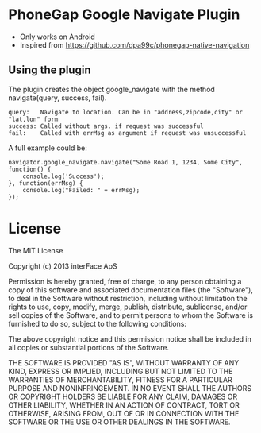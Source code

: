 PhoneGap Google Navigate Plugin
=================================

* Only works on Android
* Inspired from https://github.com/dpa99c/phonegap-native-navigation

## Using the plugin ##
The plugin creates the object google_navigate with the method navigate(query, success, fail).

    query:   Navigate to location. Can be in "address,zipcode,city" or "lat,lon" form
    success: Called without args. if request was successful
    fail:    Called with errMsg as argument if request was unsuccessful

A full example could be:

    navigator.google_navigate.navigate("Some Road 1, 1234, Some City", function() {
        console.log('Success');
    }, function(errMsg) {
        console.log("Failed: " + errMsg);
    });

License
================

The MIT License

Copyright (c) 2013 interFace ApS

Permission is hereby granted, free of charge, to any person obtaining a copy
of this software and associated documentation files (the "Software"), to deal
in the Software without restriction, including without limitation the rights
to use, copy, modify, merge, publish, distribute, sublicense, and/or sell
copies of the Software, and to permit persons to whom the Software is
furnished to do so, subject to the following conditions:

The above copyright notice and this permission notice shall be included in
all copies or substantial portions of the Software.

THE SOFTWARE IS PROVIDED "AS IS", WITHOUT WARRANTY OF ANY KIND, EXPRESS OR
IMPLIED, INCLUDING BUT NOT LIMITED TO THE WARRANTIES OF MERCHANTABILITY,
FITNESS FOR A PARTICULAR PURPOSE AND NONINFRINGEMENT. IN NO EVENT SHALL THE
AUTHORS OR COPYRIGHT HOLDERS BE LIABLE FOR ANY CLAIM, DAMAGES OR OTHER
LIABILITY, WHETHER IN AN ACTION OF CONTRACT, TORT OR OTHERWISE, ARISING FROM,
OUT OF OR IN CONNECTION WITH THE SOFTWARE OR THE USE OR OTHER DEALINGS IN
THE SOFTWARE.
